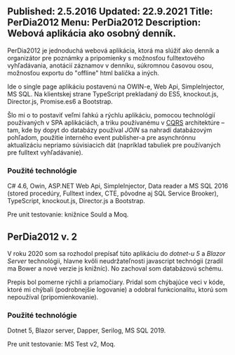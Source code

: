 Published: 2.5.2016
Updated: 22.9.2021
Title: PerDia2012
Menu: PerDia2012
Description: Webová aplikácia ako osobný denník.
---
PerDia2012 je jednoduchá webová aplikácia, ktorá ma slúžiť 
ako denník a organizátor pre poznámky a pripomienky s možnosťou fulltextového vyhľadávania,
anotácií záznamov v denníku, súkromnou časovou osou, možnosťou exportu do "offline" html balíčka a iných. 

Ide o single page aplikáciu postavenú na OWIN-e, Web Api,
SimpleInjector, MS SQL. Na klientskej strane TypeScript 
prekladaný do ES5, knockout.js, Director.js, Promise.es6 a Bootstrap.

Šlo mi o to postaviť veľmi ľahkú a rýchlu aplikáciu,
pomocou technológií používaných v SPA aplikáciách,
a triku používanému v [CQRS](http://www.augi.cz/programovani/architektura-skalovatelnych-aplikaci/) architektúre – tam,
kde by dopyt do databázy používal _JOIN_ sa nahradí databázovým
pohľadom, použitie interného event publisher-a 
pre asynchrónnu aktualizáciu nepriamo súvisiacich dát 
(napríklad tabuliek pre používaných pre fulltext vyhľadávanie). 

### Použité technológie

C# 4.6, Owin, ASP.NET Web Api, SimpleInjector, Data reader a MS SQL 2016 (stored procedúry, Fulltext index, CTE, pôvodne aj SQL Service Brooker), TypeScript, knockout.js, Director.js a Bootstrap.

Pre unit testovanie: knižnice Sould a Moq.

## PerDia2012 v. 2
V roku 2020 som sa rozhodol prepísať túto aplikáciu do _dotnet-u 5_ a _Blazor Server_ technológii, hlavne kvôli neudržateľnosti javascript technógii (zradil ma Bower a nové verzie js knižníc). No zachoval som databázovú schému.

Prepis bol pomerne rýchli a priamočiary. Pridal som chýbajúce veci v kóde, ktoré mi chýbali (podrobnejšie logovanie) a odobral funkcionalitu, ktorú som nepoužíval (pripomienkovanie).

### Použité technológie
Dotnet 5, Blazor server, Dapper, Serilog, MS SQL 2019.

Pre unit testovanie: MS Test v2, Moq.